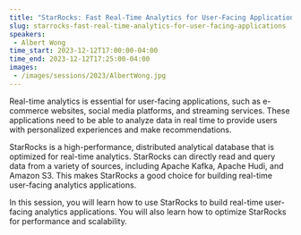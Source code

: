 ```yaml
---
title: "StarRocks: Fast Real-Time Analytics for User-Facing Applications"
slug: starrocks-fast-real-time-analytics-for-user-facing-applications
speakers:
 - Albert Wong
time_start: 2023-12-12T17:00:00-04:00
time_end: 2023-12-12T17:25:00-04:00
images:
 - /images/sessions/2023/AlbertWong.jpg
---
```


Real-time analytics is essential for user-facing applications, such as e-commerce websites, social media platforms, and streaming services. These applications need to be able to analyze data in real time to provide users with personalized experiences and make recommendations. 
  
StarRocks is a high-performance, distributed analytical database that is optimized for real-time analytics. StarRocks can directly read and query data from a variety of sources, including Apache Kafka, Apache Hudi, and Amazon S3. This makes StarRocks a good choice for building real-time user-facing analytics applications.
 
In this session, you will learn how to use StarRocks to build real-time user-facing analytics applications. You will also learn how to optimize StarRocks for performance and scalability.

